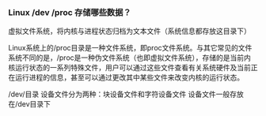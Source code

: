 ### Linux /dev /proc 存储哪些数据？

虚拟文件系统，将内核与进程状态归档为文本文件（系统信息都存放这目录下）

Linux系统上的/proc目录是一种文件系统，即proc文件系统。与其它常见的文件系统不同的是，/proc是一种伪文件系统（也即虚拟文件系统），存储的是当前内核运行状态的一系列特殊文件，用户可以通过这些文件查看有关系统硬件及当前正在运行进程的信息，甚至可以通过更改其中某些文件来改变内核的运行状态。

/dev/目录
设备文件分为两种：块设备文件和字符设备文件
设备文件一般存放在/dev目录下
